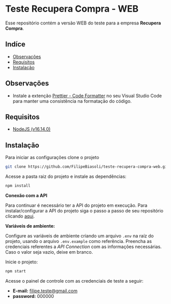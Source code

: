 # Teste Recupera Compra - WEB

Esse repositório contém a versão WEB do teste para a empresa **Recupera Compra**.

## Indíce

- [Observações](#observações)
- [Requisitos](#requisitos)
- [Instalação](#instalação)

## Observações

- Instale a extenção [Prettier - Code Formatter](https://marketplace.visualstudio.com/items?itemName=esbenp.prettier-vscode) no seu Visual Studio Code para manter uma consistência na formatação do código.

## Requisitos

- [NodeJS (v16.14.0)](https://nodejs.org/en/)

## Instalação

Para iniciar as configurações clone o projeto

```bash
git clone https://github.com/FilipeBiasoli/teste-recupera-compra-web.git
```

Acesse a pasta raiz do projeto e instale as dependências:

```cmd
npm install
```

**Conexão com a API**

Para continuar é necessário ter a API do projeto em execução. Para instalar/configurar a API do projeto siga o passo a passo de seu repositório clicando [aqui](https://github.com/FilipeBiasoli/teste-recupera-compra-api).

**Variáveis de ambiente:**

Configure as variáveis de ambiente criando um arquivo `.env` na raíz do projeto, usando o arquivo `.env.example` como referência. Preencha as credenciais referentes a _API Connection_ com as informações necessárias. Caso o valor seja vazio, deixe em branco.

Inicie o projeto:

```cmd
npm start
```

Acesse o painel de controle com as credenciais de teste a seguir:

- **E-mail:** filipe.teste@gmail.com
- **password:** 000000
